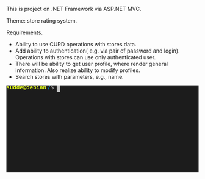 This is project on .NET Framework via ASP.NET MVC.

Theme: store rating system.

Requirements.
- Ability to use CURD operations with stores data.
- Add ability to authentication( e.g. via pair of password and login).
Operations with stores can use only authenticated user. 
- There will be ability to get user profile, where render general information.
Also realize ability to modify profiles.
- Search stores with parameters, e.g., name.

![Example](./Store_Rating_System/Store_Rating_System_Dev/Static/home.svg)
